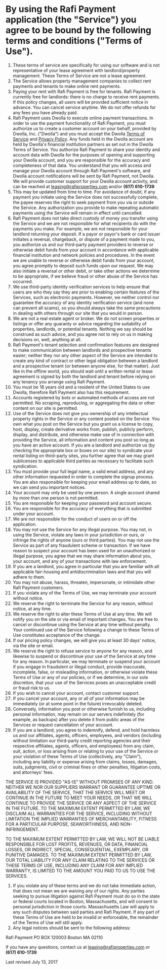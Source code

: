 # By using the Rafi Payment application (the "Service") you agree to be bound by the following terms and conditions ("Terms of Use").

1. These terms of service are specifically for using our software and is not representative of your lease agreement with landlord/property management. These Terms of Service are not a lease agreement.
2. The Service allows property management companies to collect rent payments and tenants to make online rent payments.
3. Paying your rent with Rafi Payment is free for tenants. Rafi Payment is currently free for landlords: there is no charge to receive rent payments. If this policy changes, all users will be provided sufficient notice in advance. You can cancel service anytime. We do not offer refunds for any fees you have already paid.
4. Rafi Payment uses Dwolla to execute online payment transactions. In order to use the payment functionality of Rafi Payment, you must authorize us to create a customer account on your behalf, provided by Dwolla, Inc. ("Dwolla") and you must accept the Dwolla [Terms of Service](https://www.dwolla.com/legal/tos?whitelabel) and [Privacy Policy](https://www.dwolla.com/legal/privacy?whitelabel). Any funds held in the Dwolla account are held by Dwolla's financial institution partners as set out in the Dwolla Terms of Service. You authorize Rafi Payment to share your identity and account data with Dwolla for the purposes of opening and supporting your Dwolla account, and you are responsible for the accuracy and completeness of that data. You understand that you will access and manage your Dwolla account through Rafi Payment's software, and Dwolla account notifications will be sent by Rafi Payment, not Dwolla. We will provide customer support for your Dwolla account activity, and can be reached at [leasing@rafiproperties.com](mailto:leasing@rafiproperties.com) and/or **(617) 610-1739**
5. This may be updated from time to time. For avoidance of doubt, if any payment you initiate using the Service does not successfully complete, the payee reserves the right to seek payment from you via or outside the Service. Any authorization you provide to make repeating automatic payments using the Service will remain in effect until cancelled.
6. Rafi Payment does not take direct custody of money you transfer using the Service and we are not responsible for what recipients do with the payments you make. For example, we are not responsible for your landlord returning your deposit. If a payor or payor's bank or card issuer initiates a reversal, chargeback, or dispute of a payment made to you, you authorize us and our third-party payment providers to reverse or otherwise debit funds from your account in accordance with applicable financial institution and network policies and procedures. In the event we are unable to reverse or otherwise debit funds from your account, you agree promptly to deposit such funds upon our request. We may also initiate a reversal or other debit, or take other actions we determine to be appropriate, if we believe fraud or other abuse of the Service has occurred.
7. We use third-party identity verification services to help ensure that users are who they say they are prior to enabling certain features of the Services, such as electronic payments. However, we neither control nor guarantee the accuracy of any identity verification service (and none can prevent all scams), so you should always take the same precautions in dealing with others through our site that you would in person.
8. We are not a real estate agent or broker. We do not screen properties or listings or offer any guaranty or advice regarding the suitability of properties, landlords, or potential tenants. Nothing we say should be construed as such advice, and you agree not to rely on us in making decisions on, well, anything at all.
9. Rafi Payment's tenant selection and confirmation features are designed to make communication between landlords and prospective tenants easier; neither they nor any other aspect of the Service are intended to create any kind of contract or other legal obligation between a landlord and a prospective tenant (or between anyone else, for that matter). Just like in the offline world, you should wait until a written rental or lease agreement is signed by both the landlord and tenant before relying on any tenancy you arrange using Rafi Payment.
10. You must be 18 years old and a resident of the United States to use Dwolla, therefore Rafi Payment also has this requirement.
11. Accounts registered by bots or automated methods of access are not permitted. No scraping, reproducing, or aggregating the data or other content on our site is permitted.
12. Use of the Service does not give you ownership of any intellectual property rights in the Service or any content posted on the Service. You own what you post on the Service but you grant us a license to copy, host, display, create derivative works from, publish, publicly perform, display, and distribute, and otherwise make use of in connection with providing the Service, all information and content you post so long as you have an active account. If you are a landlord and authorize us (by checking the appropriate box or boxes on our site) to syndicate your rental listing on third-party sites, you further agree that we may grant sublicenses to applicable third parties as necessary to facilitate such syndication.
13. You must provide your full legal name, a valid email address, and any other information requested in order to complete the signup process. You are also responsible for keeping your email address up to date, so we can send you important notices.
14. Your account may only be used by one person. A single account shared by more than one person is not permitted.
15. You are responsible for keeping your password and account secure.
16. You are responsible for the accuracy of everything that is submitted under your account.
17. We are not responsible for the conduct of users on or off the application.
18. You may not use the Service for any illegal purpose. You may not, in using the Service, violate any laws in your jurisdiction or ours, or infringe the rights of anyone (ours or third parties). You may not use the Service as part of any fraudulent scheme or transaction. If we have reason to suspect your account has been used for an unauthorized or illegal purpose, you agree that we may share information about you, your account, and any of your transactions with law enforcement.
19. If you are a landlord, you agree in particular that you are familiar with all applicable fair-housing and antidiscrimination laws and that you will adhere to them.
20. You may not abuse, harass, threaten, impersonate, or intimidate other Rafi Payment customers.
21. If you violate any of the Terms of Use, we may terminate your account without notice.
22. We reserve the right to terminate the Service for any reason, without notice, at any time.
23. We reserve the right to alter these Terms of Use at any time. We will notify you on the site or via email of important changes. You are free to cancel or discontinue using the Service at any time without penalty. Your continued use of the Service following a change to these Terms of Use constitutes acceptance of the change.
24. If our pricing policy changes, we will give you at least 30 days' notice, via the site or email.
25. We reserve the right to refuse service to anyone for any reason, and likewise to suspend or discontinue your use of the Service at any time for any reason. In particular, we may terminate or suspend your account if you engage in fraudulent or illegal conduct, provide inaccurate, incomplete, false, or misleading information, or otherwise violate these Terms of Use or any of our policies, or if we determine, in our sole discretion, that your use of the Services poses an unacceptable credit or fraud risk to us.
26. If you wish to cancel your account, contact customer support.
27. If you cancel your account, any or all of your information may be immediately (or at some point in the future) irrevocably deleted.
28. Conversely, information you post or otherwise furnish to us, including personal information, may remain on our servers indefinitely (for example, as backups) after you delete it from public areas of the Services or request cancellation of your account.
29. If you are a landlord, you agree to indemnify, defend, and hold harmless us and our affiliates, agents, officers, employees, and vendors (including without limitation our third-party credit reporting agencies and their respective affiliates, agents, officers, and employees) from any claim, suit, action, or loss arising from or relating to your use of the Service or your violation of these Terms of Use (collectively, any "Claim"), including any liability or expense arising from claims, losses, damages, suits, judgments, civil or criminal fines or other penalties, litigation costs, and attorneys' fees.

THE SERVICE IS PROVIDED "AS-IS" WITHOUT PROMISES OF ANY KIND. NEITHER WE NOR OUR SUPPLIERS WARRANT OR GUARANTEE UPTIME OR AVAILABILITY OF THE SERVICE, THAT THE SERVICE WILL MEET OR CONTINUE IN THE FUTURE TO MEET YOUR NEEDS, OR THAT WE WILL CONTINUE TO PROVIDE THE SERVICE OR ANY ASPECT OF THE SERVICE IN THE FUTURE. TO THE MAXIMUM EXTENT PERMITTED BY LAW, WE DISCLAIM ALL WARRANTIES FOR THE SERVICE, INCLUDING WITHOUT LIMITATION THE IMPLIED WARRANTIES OF MERCHANTABILITY, FITNESS FOR A PARTICULAR PURPOSE, SEAWORTHINESS, AND NON-INFRINGEMENT.

TO THE MAXIMUM EXTENT PERMITTED BY LAW, WE WILL NOT BE LIABLE RESPONSIBLE FOR LOST PROFITS, REVENUES, OR DATA, FINANCIAL LOSSES, OR INDIRECT, SPECIAL, CONSEQUENTIAL, EXEMPLARY, OR PUNITIVE DAMAGES. TO THE MAXIMUM EXTENT PERMITTED BY LAW, OUR TOTAL LIABILITY FOR ANY CLAIM RELATING TO THE SERVICES OR THESE TERMS OF USE, INCLUDING ANY CLAIM FOR ANY IMPLIED WARRANTY, IS LIMITED TO THE AMOUNT YOU PAID TO US TO USE THE SERVICES.

1. If you violate any of these terms and we do not take immediate action, that does not mean we are waiving any of our rights. Any parties seeking to pursue litigation against Rafi Payment must do so in the state or federal courts located in Boston, Massachusetts, and will consent to personal jurisdiction in those courts. Massachusetts Law will apply to any such disputes between said parties and Rafi Payment. If any part of these Terms of Use are held to be invalid or enforceable, the remainder of the Terms of Use will still apply.
2. Any legal notices should be sent to the following address:

Rafi Payment
PO BOX 120003
Boston MA 02110

If you have any questions, contact us at [leasing@rafiproperties.com](mailto:leasing@rafiproperties.com) or **(617) 610-1739**

Last revised July 13, 2017
